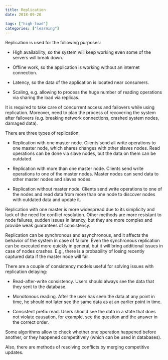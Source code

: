 ```yaml
---
title: Replication
date: 2018-09-20

tags: ["high-load"]
categories: ["learning"]
---
```


Replication is used for the following purposes:

- High availability, so the system will keep working even some of the servers will break down.

- Offline work, so the application is working without an internet connection.

- Latency, so the data of the application is located near consumers.

- Scaling, e.g. allowing to process the huge number of reading operations via sharing the load via replicas.

It is required to take care of concurrent access and failovers while using replication. Moreover, need to plan the process of recovering the system after failovers (e.g. breaking network connections, crashed system nodes, damaged data).

There are three types of replication:

- Replication with one master node. Clients send all write operations to one master node, which shares changes with other slaves nodes. Read operations can be done via slave nodes, but the data on them can be outdated.

- Replication with more than one master node. Clients send write operations to one of the master nodes. Master nodes can send data to other master nodes and slaves nodes.

- Replication without master node. Clients send write operations to one of the nodes and read data from more than one node to discover nodes with outdated data and update it.

Replication with one master is more widespread due to its simplicity and lack of the need for conflict resolution. Other methods are more resistant to node failures, sudden issues in latency, but they are more complex and provide weak guarantees of consistency.

Replication can be synchronous and asynchronous, and it affects the behavior of the system in case of failure. Even the synchronous replication can be executed more quickly in general, but it will bring additional issues in case of nodes crashes. E.g., there is a probability of losing recently captured data if the master node will fail.

There are a couple of consistency models useful for solving issues with replication delaying:

- Read-after-write consistency. Users should always see the data that they sent to the database.

- Monotonous reading. After the user has seen the data at any point in time, he should not later see the same data as at an earlier point in time.

- Consistent prefix read. Users should see the data in a state that does not violate causation, for example, see the question and the answer in the correct order.

Some algorithms allow to check whether one operation happened before another, or they happened competitively (which can be used in databases).

Also, there are methods of resolving conflicts by merging competitive updates.
